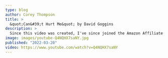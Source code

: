```yaml
---
type: blog
author: Corey Thompson
title: >
  &quot;Can&#39;t Hurt Me&quot; by David Goggins
description: >
  Since this video was created, I've since joined the Amazon Affiliate program. 'Can't Hurt Me' by David Goggins: ...
image: images/youtube-Q4NQHX7saNY.jpg
published: "2022-03-20"
video: https://www.youtube.com/watch?v=Q4NQHX7saNY
---
```

